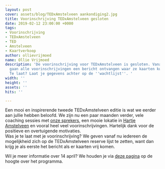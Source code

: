 ```yaml
---
layout: post
cover: assets/blog/TEDxAmstelveen aankondiging2.jpg
title: Voorinschrijving TEDxAmstelveen gesloten
date: 2019-02-12 23:00:00 +0000
tags:
- Voorinschrijving
- TEDxAmstelveen
- TED
- Amstelveen
- Kaartverkoop
author: ollievrijmoed
name: Ollie Vrijmoed
description: 'De voorinschrijving voor TEDxAmstelveen is gesloten. Vanaf deze week
  gaan alle voorinschrijvingen een bericht ontvangen waar ze kaarten kunnen bestellen.
  Te laat? Laat je gegevens achter op de ''wachtlijst''. '
width: ''
height: ''
assets: ''
hits: ''

---
```

Een mooi en inspirerende tweede <span class="redx">TEDxAmstelveen</span> editie is wat we eerder aan jullie hebben beloofd. We zijn nu een paar maanden verder, vele coaching sessies met [onze sprekers](https://tedxamstelveen.com/sprekers/ "Sprekers"), een mooie lokatie in [Hartje Amstelveen](https://tedxamstelveen.com/event/ "Events") en vooral heel veel voorinschrijvingen. Hartelijk dank voor de positieve en overtuigende motivaties.  
Was je te laat met je voorinschrijving? We geven vanaf nu iedereen de mogelijkheid zich op de TEDxAmstelveen reserve lijst te zetten, want dan krijg je als eerste het bericht als er kaarten vrij komen.

Wil je meer informatie over 14 april? We houden je via [deze pagina](https://tedxamstelveen.com/event/ "Events") op de hoogte over het programma.